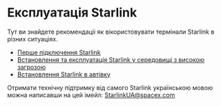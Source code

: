 # Експлуатація Starlink 

Тут ви знайдете рекомендаціі як вікористовувати термінали Starlink в різних ситуаціях.

* [Перше підключення Starlink](https://github.com/dmlebany/slink/blob/main/first-setup.md)
* [Встановлення та експлуатація Starlink у середовищі з високою загрозою](https://github.com/dmlebany/slink/blob/main/threat-env.md)
* [Встановлення Starlink в автівку](https://github.com/dmlebany/slink/blob/main/mobility.md)

Отримати технiчну пiдтримку вiд самого Starlink українською мовою можна написавши на цей імейл: StarlinkUA@spacex.com
